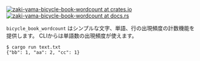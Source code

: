 [![zaki-yama-bicycle-book-wordcount at crates.io](https://img.shields.io/crates/v/zaki-yama-bicycle-book-wordcount.svg)](https://crates.io/crates/zaki-yama-bicycle-book-wordcount)
[![zaki-yama-bicycle-book-wordcount at docs.rs](https://docs.rs/zaki-yama-bicycle-book-wordcount/badge.svg)](https://docs.rs/zaki-yama-bicycle-book-wordcount)

`bicycle_book_wordcount` はシンプルな文字、単語、行の出現頻度の計数機能を提供します。
CLIからは単語数の出現頻度が使えます。

```console
$ cargo run text.txt
{"bb": 1, "aa": 2, "cc": 1}
```
